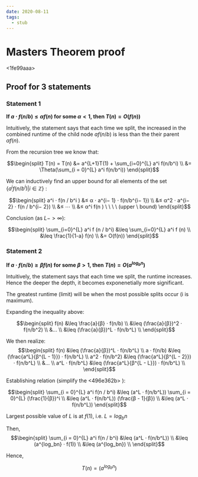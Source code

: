 ```yaml
---
date: 2020-08-11
tags: 
  - stub
---
```


# Masters Theorem proof

<1fe99aaa>

## Proof for 3 statements 

### Statement 1

**If $a ⋅ f(n/b) ≤ αf(n)$ for some $α < 1$, then $T(n) = O( f(n))$**

Intuitively, the statement says that each time we split, 
the increased in the combined runtime of the child node $af(n/b)$ is less than the their parent $α f(n)$.

From the recursion tree we know that:

$$\begin{split}
T(n) = 
T(n) &= a^{L+1}T(1) + \sum_{i=0}^{L} a^i f(n/b^i) \\
     &= \Theta(\sum_{i = 0}^{L} a^i f(n/b^i))
\end{split}$$


We can inductively find an upper bound for all elements of the set $\{a^i f(n / b^i) | i ∈ ℤ \}$ :

$$\begin{split}
  a^i ⋅ f(n / b^i ) &≤ α ⋅ a^{i− 1} ⋅ f(n/b^{i− 1}) \\
                    &≤ α^2 ⋅ a^{i− 2} ⋅ f(n / b^{i− 2})  \\
                    &≤ ⋯  \\
                    &≤ α^i f(n )  \ \ \ \ (upper \ bound)
\end{split}$$

Conclusion (as $L -> ∞$):

$$\begin{split}
    \sum_{i=0}^{L} a^i f (n / b^i) 
        &\leq \sum_{i=0}^{L} a^i f (n) \\
        &\leq \frac{1}{1-a} f(n) \\
        &= O(f(n))
\end{split}$$

### Statement 2

**If $a · f(n/b) \geq βf(n)$ for some $β>1$, then $T(n) = O(a^{log_{b}{n}})$**

Intuitively, the statement says that each time we split, the runtime increases.
Hence the deeper the depth, it becomes exponenetially more significant.

The greatest runtime (limit) will be when the most possible splits occur (i is maximum).

Expanding the inequality above:

$$\begin{split}
f(n) &\leq \frac{a}{β} · f(n/b)  \\
     &\leq (\frac{a}{β})^2 · f(n/b^2) \\ 
     &... \\
     &\leq (\frac{a}{β})^L · f(n/b^L) \\
\end{split}$$

We then realize:
$$\begin{split}
f(n)           &\leq (\frac{a}{β})^L · f(n/b^L)  \\
a · f(n/b)     &\leq (\frac{a^L}{β^{L - 1}}) · f(n/b^L)  \\
a^2 · f(n/b^2) &\leq (\frac{a^L}{β^{L - 2}}) · f(n/b^L)  \\
&... \\
a^L · f(n/b^L) &\leq (\frac{a^L}{β^{L - L}}) · f(n/b^L)  \\
\end{split}$$

Establishing relation (simplify the <496e362b> ):

$$\begin{split}
  \sum_{i = 0}^{L} a^i f(n / b^i)
    &\leq (a^L · f(n/b^L)) \sum_{i = 0}^{L} (\frac{1}{β})^i  \\
    &\leq (a^L · f(n/b^L)) (\frac{β - 1}{β}) \\
    &\leq (a^L · f(n/b^L))
\end{split}$$

Largest possible value of $L$ is at $f(1)$, i.e. $L = log_bn$

Then,
$$\begin{split}
  \sum_{i = 0}^{L} a^i f(n / b^i)
    &\leq (a^L · f(n/b^L)) \\
    &\leq (a^{log_bn} · f(1)) \\
    &\leq (a^{log_bn}) \\
\end{split}$$

Hence,

$$
  T(n) = (a^{log_bn})
$$
